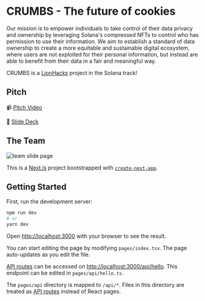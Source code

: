 # CRUMBS - The future of cookies
 Our mission is to empower individuals to take control of their data privacy and ownership by leveraging Solana's compressed NFTs to control who has permission to use their information. We aim to establish a standard of data ownership to create a more equitable and sustainable digital ecosystem, where users are not exploited for their personal information, but instead are able to benefit from their data in a fair and meaningful way.

CRUMBS is a [LionHacks](https://lionhack.xyz/) project in the Solana track!

## Pitch

<!-- VIDEO -->

📹 [Pitch Video](youtube.url)

👀 [Slide Deck](/path/to/slide_deck.pdf)

<!-- Problems/challenges addressed -->

<!-- The solution -->

<!-- Why is this important to us? -->


## The Team

![team slide page](path/to/team.jpg)








This is a [Next.js](https://nextjs.org/) project bootstrapped with [`create-next-app`](https://github.com/vercel/next.js/tree/canary/packages/create-next-app).

## Getting Started

First, run the development server:

```bash
npm run dev
# or
yarn dev
```

Open [http://localhost:3000](http://localhost:3000) with your browser to see the result.

You can start editing the page by modifying `pages/index.tsx`. The page auto-updates as you edit the file.

[API routes](https://nextjs.org/docs/api-routes/introduction) can be accessed on [http://localhost:3000/api/hello](http://localhost:3000/api/hello). This endpoint can be edited in `pages/api/hello.ts`.

The `pages/api` directory is mapped to `/api/*`. Files in this directory are treated as [API routes](https://nextjs.org/docs/api-routes/introduction) instead of React pages.
